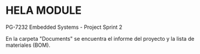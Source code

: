 # HELA MODULE
PG-7232 Embedded Systems - Project Sprint 2

En la carpeta "Documents" se encuentra el informe del proyecto y la lista de materiales (BOM).
